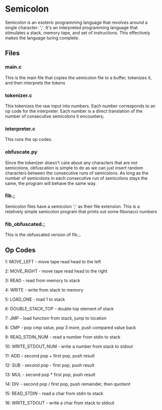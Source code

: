 # Semicolon

Semicolon is an esoteric programming language that revolves around a single character: ';'. It's an interpreted programming language that stimulates a stack, memory tape, and set of instructions. This effectively makes the language turing complete.

## Files
### main.c
This is the main file that copies the semicolon file to a buffer, tokenizes it, and then interprets the tokens
### tokenizer.c
This tokenizes the raw input into numbers. Each number corresponds to an op code for the interpreter. Each number is a direct translation of the number of consecutive semicolons it encounters;
### interpreter.c
This runs the op codes.
### obfuscate.py
Since the tokenizer doesn't care about any characters that are not semicolons, obfuscation is simple to do as we can just insert random characters between the consecutive runs of semicolons. As long as the number of semicolons in each consecutive run of semicolons stays the same, the program will behave the same way.
### fib.;
Semicolon files have a semicolon ';' as their file extension. This is a relatively simple semicolon program that prints out some fibonacci numbers
### fib\_obfuscated.;
This is the obfuscated version of fib.;.

## Op Codes

1: MOVE_LEFT - move tape read head to the left

2: MOVE_RIGHT - move tape read head to the right

3: READ - read from memory to stack

4: WRITE - write from stack to memory

5: LOAD_ONE - load 1 to stack

6: DOUBLE\_STACK\_TOP - double top element of stack

7: JMP - load function from stack, jump to location

8: CMP - pop cmp value, pop 3 more, push compared value back

9: READ\_STDIN\_NUM - read a number from stdin to stack

10: WRITE\_STDOUT\_NUM - write a number from stack to stdout

11: ADD - second pop + first pop, push result

12: SUB - second pop - first pop, push result

13: MUL - second pop * first pop, push result

14: DIV - second pop / first pop, push remainder, then quotient

15: READ\_STDIN - read a char from stdin to stack

16: WRITE\_STDOUT - write a char from stack to stdout
